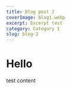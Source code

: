 ```yaml
---
title: Blog post 2
coverImage: blog1.webp
excerpt: Excerpt test
category: Category 1
slug: blog-2
---
```


# Hello

test content
